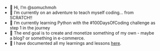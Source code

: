 - 👋 Hi, I’m @somuchmoh
- 👀 I’m currently on an adventure to teach myself coding... from SCRATCH!!
- 🌱 I’m currently learning Python with the #100DaysOfCoding challenge as step 1 in the journey
- 💞️ The end goal is to create and monetize something of my own - maybe a blog? or something in e-commerce.
- 📝 I have documented all my learnings and lessons [here]([url](https://somuchmoh.notion.site/a45b977b78cc4d3dbbfc65b047a5f74d?v=4a811d914f65476d940ec326d0f4fb56&pvs=4)).

<!---
somuchmoh/somuchmoh is a ✨ special ✨ repository because its `README.md` (this file) appears on your GitHub profile.
You can click the Preview link to take a look at your changes.
--->
